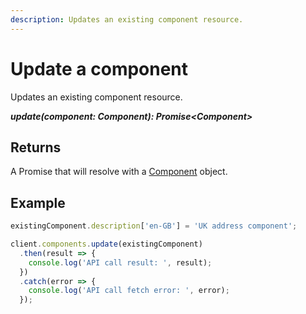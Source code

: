 ```yaml
---
description: Updates an existing component resource.
---
```


# Update a component

Updates an existing component resource.


***update(component: Component): Promise&lt;Component&gt;***

## Returns

A Promise that will resolve with a [Component](/model/component.md) object.

## Example

```js
existingComponent.description['en-GB'] = 'UK address component';

client.components.update(existingComponent)
  .then(result => {      
    console.log('API call result: ', result);              
  })
  .catch(error => {
    console.log('API call fetch error: ', error);      
  });
```
